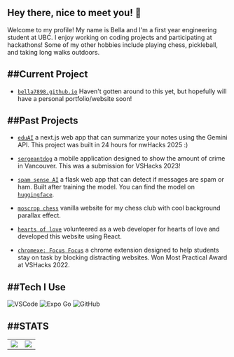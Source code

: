 Hey there, nice to meet you! 👋
---
Welcome to my profile! My name is Bella and I'm a first year engineering student at UBC. I enjoy working on coding projects and participating at hackathons! Some of my other hobbies include playing chess, pickleball, and taking long walks outdoors. 

##Current Project
---
- [`bella7898.github.io`](https://github.com/bella7898/bella7898.github.io) Haven't gotten around to this yet, but hopefully will have a personal portfolio/website soon!

##Past Projects
---
- [`eduAI`](https://github.com/Hitigome/nwhacks2025) a next.js web app that can summarize your notes using the Gemini API. This project was built in 24 hours for nwHacks 2025 :)

- [`sergeantdog`](https://github.com/bella7898/sergeantdog) a mobile application designed to show the amount of crime in Vancouver. This was a submission for VSHacks 2023!

- [`spam sense AI`](https://github.com/bella7898/spam-sense-ai) a flask web app that can detect if messages are spam or ham. Built after training the model. You can find the model on [`huggingface`](https://huggingface.co/BW7898/spam_message_classification).
  
- [`moscrop chess`](https://github.com/bella7898/moscropchess) vanilla website for my chess club with cool background parallax effect.

- [`hearts of love`](https://github.com/bella7898/heartsoflove) volunteered as a web developer for hearts of love and developed this website using React. 

- [`chromexe: Focus Focus`](https://github.com/bella7898/chromexe) a chrome extension designed to help students stay on task by blocking distracting websites. Won Most Practical Award at VSHacks 2022.

##Tech I Use
---
![VSCode](https://img.shields.io/badge/VSCode-1.70-blue?style=for-the-badge&logo=visualstudiocode)
![Expo Go](https://img.shields.io/badge/ExpoGo-6.3.8-orange?style=for-the-badge&logo=expo)
![GitHub](https://img.shields.io/static/v1?label=GitHub&message=bella7898&color=181717&style=for-the-badge&logo=github)

##STATS
---
<table>
  <tr>
    <td align="center" style="padding=0;width=50%;">
      <img align="center" style="padding=0;" src="https://github-readme-stats.vercel.app/api/?username=bella7898&show_icons=true&title_color=3498DB&text_color=909090&bg_color=00000000&hide_border=true&icon_color=206694&count_private=true" />
    </td>
    <td align="center" style="padding=0;width=50%;">
      <img align="center" style="padding=0;" src="https://github-readme-stats.vercel.app/api/top-langs/?username=bella7898&layout=compact&show_icons=true&title_color=3498DB&text_color=909090&bg_color=00000000&hide_border=true&icon_color=206694&langs_count=8&hide=c%2B%2B,c,makefile,freemarker,assembly,pawn,roff&count_private=true" />
    </td>
  </tr>
</table>
